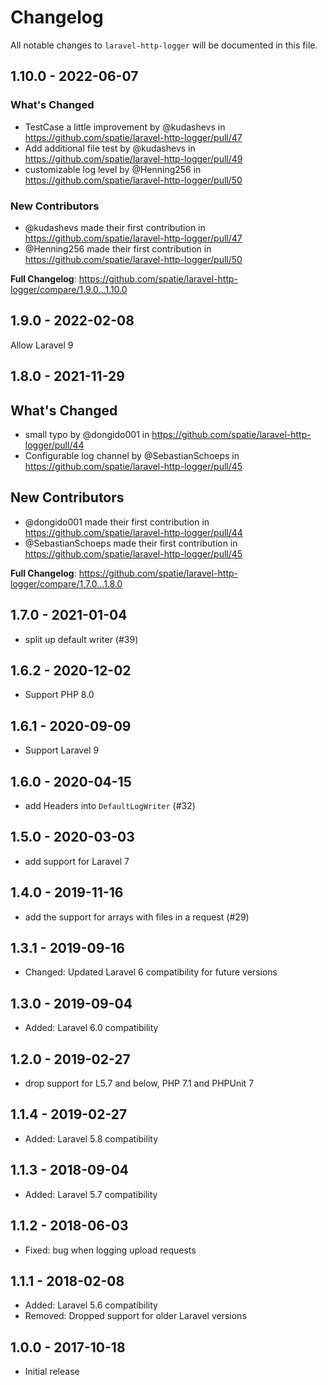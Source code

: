 # Changelog

All notable changes to `laravel-http-logger` will be documented in this file.

## 1.10.0 - 2022-06-07

### What's Changed

- TestCase a little improvement by @kudashevs in https://github.com/spatie/laravel-http-logger/pull/47
- Add additional file test by @kudashevs in https://github.com/spatie/laravel-http-logger/pull/49
- customizable log level by @Henning256 in https://github.com/spatie/laravel-http-logger/pull/50

### New Contributors

- @kudashevs made their first contribution in https://github.com/spatie/laravel-http-logger/pull/47
- @Henning256 made their first contribution in https://github.com/spatie/laravel-http-logger/pull/50

**Full Changelog**: https://github.com/spatie/laravel-http-logger/compare/1.9.0...1.10.0

## 1.9.0 - 2022-02-08

Allow Laravel 9

## 1.8.0 - 2021-11-29

## What's Changed

- small typo by @dongido001 in https://github.com/spatie/laravel-http-logger/pull/44
- Configurable log channel by @SebastianSchoeps in https://github.com/spatie/laravel-http-logger/pull/45

## New Contributors

- @dongido001 made their first contribution in https://github.com/spatie/laravel-http-logger/pull/44
- @SebastianSchoeps made their first contribution in https://github.com/spatie/laravel-http-logger/pull/45

**Full Changelog**: https://github.com/spatie/laravel-http-logger/compare/1.7.0...1.8.0

## 1.7.0 - 2021-01-04

- split up default writer (#39)

## 1.6.2 - 2020-12-02

- Support PHP 8.0

## 1.6.1 - 2020-09-09

- Support Laravel 9

## 1.6.0 - 2020-04-15

- add Headers into `DefaultLogWriter` (#32)

## 1.5.0 - 2020-03-03

- add support for Laravel 7

## 1.4.0 - 2019-11-16

- add the support for arrays with files in a request (#29)

## 1.3.1 - 2019-09-16

- Changed: Updated Laravel 6 compatibility for future versions

## 1.3.0 - 2019-09-04

- Added: Laravel 6.0 compatibility

## 1.2.0 - 2019-02-27

- drop support for L5.7 and below, PHP 7.1 and PHPUnit 7

## 1.1.4 - 2019-02-27

- Added: Laravel 5.8 compatibility

## 1.1.3 - 2018-09-04

- Added: Laravel 5.7 compatibility

## 1.1.2 - 2018-06-03

- Fixed: bug when logging upload requests

## 1.1.1 - 2018-02-08

- Added: Laravel 5.6 compatibility
- Removed: Dropped support for older Laravel versions

## 1.0.0 - 2017-10-18

- Initial release
